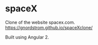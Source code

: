 # spaceX

Clone of the website spacex.com.
https://gnordstrom.github.io/spaceXclone/

Built using Angular 2.

